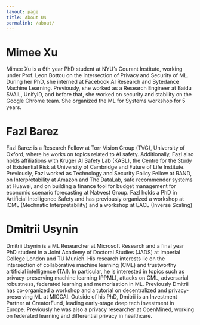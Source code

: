```yaml
---
layout: page
title: About Us
permalink: /about/
---
```


# Mimee Xu
​Mimee Xu is a 6th year PhD student at NYU’s Courant Institute, working under Prof. Leon Bottou on the intersection of Privacy and Security of ML. During her PhD, she interned at Facebook AI Research and Bytedance Machine Learning. Previously, she worked as a Research Engineer at Baidu SVAIL, UnifyID, and before that, she worked on security and stability on the Google Chrome team. She organized the ML for Systems workshop for 5 years.

# Fazl Barez
Fazl Barez is a Research Fellow at Torr Vision Group (TVG), University of Oxford, where he works on topics related to AI safety. Additionally, Fazl also holds affiliations with Kruger AI Safety Lab (KASL), the Centre for the Study of Existential Risk at University of Cambridge and Future of Life Institute.  Previously, Fazl  worked as Technology and Security Policy Fellow at RAND, on Interpretability at Amazon and The DataLab, safe recommender systems at Huawei, and on building a finance tool for budget management for economic scenario forecasting at Natwest Group. Fazl holds a PhD in Artificial Intelligence Safety and has previously organized a workshop at ICML (Mechnatic Interpretability) and a workshop at EACL (Inverse Scaling)

# Dmitrii Usynin
Dmitrii Usynin is a ML Researcher at Microsoft Research and a final year PhD student in a Joint Academy of Doctoral Studies (JADS) at Imperial College London and TU Munich. His research interests lie on the intersection of collaborative machine learning (CML) and trustworthy artificial intelligence (TAI). In particular, he is  interested in topics such as privacy-preserving machine learning (PPML), attacks on CML, adversarial robustness, federated learning and memorisation in ML. Previously Dmitrii has co-organized a workshop and a tutorial on decentralized and privacy-preserving ML at MICCAI. Outside of his PhD, Dmitrii is an Investment Partner at CreatorFund, leading early-stage deep tech investment in Europe. Previously he was also a privacy researcher at OpenMined, working on federated learning and differential privacy in healthcare.